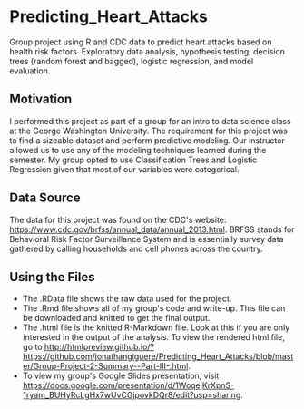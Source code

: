 # Predicting_Heart_Attacks
Group project using R and CDC data to predict heart attacks based on health risk factors.  Exploratory data analysis, hypothesis testing, decision trees (random forest and bagged), logistic regression, and model evaluation.

## Motivation
I performed this project as part of a group for an intro to data science class at the George Washington University. The requirement for this project was to find a sizeable dataset and perform predictive modeling.  Our instructor allowed us to use any of the modeling techniques learned during the semester.  My group opted to use Classification Trees and Logistic Regression given that most of our variables were categorical.

## Data Source
The data for this project was found on the CDC's website: https://www.cdc.gov/brfss/annual_data/annual_2013.html.  BRFSS stands for Behavioral Risk Factor Surveillance System and is essentially survey data gathered by calling households and cell phones across the country.

## Using the Files
- The .RData file shows the raw data used for the project.
- The .Rmd file shows all of my group's code and write-up.  This file can be downloaded and knitted to get the final output.
- The .html file is the knitted R-Markdown file.  Look at this if you are only interested in the output of the analysis.  To view the rendered html file, go to http://htmlpreview.github.io/?https://github.com/jonathangiguere/Predicting_Heart_Attacks/blob/master/Group-Project-2-Summary--Part-III-.html.
- To view my group's Google Slides presentation, visit https://docs.google.com/presentation/d/1WoqejKrXpnS-1ryam_BUHyRcLgHx7wUvCGjpovkDQr8/edit?usp=sharing.